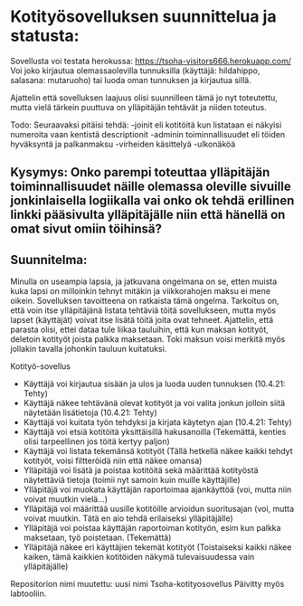# Kotityösovelluksen suunnittelua ja statusta:

Sovellusta voi testata herokussa: https://tsoha-visitors666.herokuapp.com/
Voi joko kirjautua olemassaolevilla tunnuksilla (käyttäjä: hildahippo, salasana: mutaruoho) tai luoda oman tunnuksen ja kirjautua sillä.

Ajattelin että sovelluksen laajuus olisi suunnilleen tämä jo nyt toteutettu, mutta vielä tärkein puuttuva on ylläpitäjän tehtävät ja
niiden toteutus. 

Todo:
Seuraavaksi pitäisi tehdä:
-joinit eli kotitöitä kun listataan ei näkyisi numeroita vaan kentistä descriptionit
-adminin toiminnallisuudet eli töiden hyväksyntä ja palkanmaksu 
-virheiden käsittelyä
-ulkonäköä

Kysymys: Onko parempi toteuttaa ylläpitäjän toiminnallisuudet näille olemassa oleville sivuille jonkinlaisella logiikalla vai onko ok 
tehdä erillinen linkki pääsivulta ylläpitäjälle niin että hänellä on omat sivut omiin töihinsä?
----------------------------------------------------------------------------------------------------------------------------------------
## Suunnitelma:
Minulla on useampia lapsia, ja jatkuvana ongelmana on se, etten muista kuka lapsi on milloinkin 
tehnyt mitäkin ja viikkorahojen maksu ei mene oikein. Sovelluksen tavoitteena on ratkaista tämä ongelma.
Tarkoitus on, että voin itse ylläpitäjänä listata tehtäviä töitä sovellukseen, mutta myös lapset (käyttäjät)
voivat itse lisätä töitä joita ovat tehneet. Ajattelin, että parasta olisi, ettei dataa tule liikaa tauluihin,
että kun maksan kotityöt, deletoin kotityöt joista palkka maksetaan. Toki maksun voisi merkitä myös jollakin
tavalla johonkin tauluun kuitatuksi.

Kotityö-sovellus

- Käyttäjä voi kirjautua sisään ja ulos ja luoda uuden tunnuksen (10.4.21: Tehty)
- Käyttäjä näkee tehtävänä olevat kotityöt ja voi valita jonkun jolloin siitä näytetään lisätietoja (10.4.21: Tehty)
- Käyttäjä voi kuitata työn tehdyksi ja kirjata käytetyn ajan (10.4.21: Tehty)
- Käyttäjä voi etsiä kotitöitä yksittäisillä hakusanoilla (Tekemättä, kenties olisi tarpeellinen jos töitä kertyy paljon)
- Käyttäjä voi listata tekemänsä kotityöt (Tällä hetkellä näkee kaikki tehdyt kotityöt, voisi filtteröidä niin että näkee omansa)
- Ylläpitäjä voi lisätä ja poistaa kotitöitä sekä määrittää kotityöstä näytettäviä tietoja (toimii nyt samoin kuin muille käyttäjille)
- Ylläpitäjä voi muokata käyttäjän raportoimaa ajankäyttöä (voi, mutta niin voivat muutkin vielä...)
- Ylläpitäjä voi määrittää uusille kotitöille arvioidun suoritusajan (voi, mutta voivat muutkin. Tätä en aio tehdä erilaiseksi ylläpitäjälle)
- Ylläpitäjä voi poistaa käyttäjän raportoiman kotityön, esim kun palkka maksetaan, työ poistetaan. (Tekemättä)
- Ylläpitäjä näkee eri käyttäjien tekemät kotityöt (Toistaiseksi kaikki näkee kaiken, tämä kaikkien kotitöiden näkymä tulevaisuudessa vain
ylläpitäjälle)

Repositorion nimi muutettu: uusi nimi Tsoha-kotityosovellus
Päivitty myös labtooliin.
